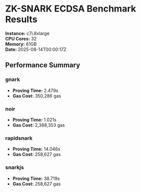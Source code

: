 # ZK-SNARK ECDSA Benchmark Results

**Instance:** c7i.8xlarge  
**CPU Cores:** 32  
**Memory:** 61GB  
**Date:** 2025-08-14T00:00:17Z

## Performance Summary

### gnark

- **Proving Time:** 2.479s
- **Gas Cost:** 350,286 gas

### noir

- **Proving Time:** 1.021s
- **Gas Cost:** 2,388,353 gas

### rapidsnark

- **Proving Time:** 14.046s
- **Gas Cost:** 258,627 gas

### snarkjs

- **Proving Time:** 38.719s
- **Gas Cost:** 258,627 gas

